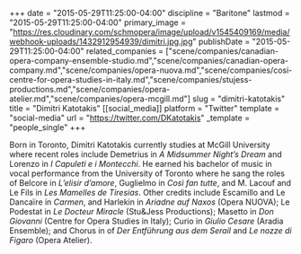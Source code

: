 +++
date = "2015-05-29T11:25:00-04:00"
discipline = "Baritone"
lastmod = "2015-05-29T11:25:00-04:00"
primary_image = "https://res.cloudinary.com/schmopera/image/upload/v1545409169/media/webhook-uploads/1432912954939/dimitri.jpg.jpg"
publishDate = "2015-05-29T11:25:00-04:00"
related_companies = ["scene/companies/canadian-opera-company-ensemble-studio.md","scene/companies/canadian-opera-company.md","scene/companies/opera-nuova.md","scene/companies/cosi-centre-for-opera-studies-in-italy.md","scene/companies/stujess-productions.md","scene/companies/opera-atelier.md","scene/companies/opera-mcgill.md"]
slug = "dimitri-katotakis"
title = "Dimitri Katotakis"
[[social_media]]
platform = "Twitter"
template = "social-media"
url = "https://twitter.com/DKatotakis"
_template = "people_single"
+++

Born in Toronto, Dimitri Katotakis currently studies at McGill University where recent roles include Demetrius in *A Midsummer Night’s Dream* and Lorenzo in *I Capuleti e i Montecchi*. He earned his bachelor of music in vocal performance from the University of Toronto where he sang the roles of Belcore in *L’elisir d’amore*, Guglielmo in *Così fan tutte*, and M. Lacouf and Le Fils in *Les Mamelles de Tiresias*. Other credits include Escamillo and Le Dancaïre in *Carmen*, and Harlekin in *Ariadne auf Naxos* (Opera NUOVA); Le Podestat in *Le Docteur Miracle* (Stu&Jess Productions); Masetto in *Don Giovanni* (Centre for Opera Studies in Italy); Curio in *Giulio Cesare* (Aradia Ensemble); and Chorus in of *Der Entführung aus dem Serail* and *Le nozze di Figaro* (Opera Atelier).
